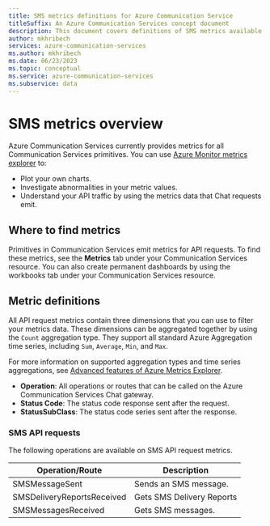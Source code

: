 ```yaml
---
title: SMS metrics definitions for Azure Communication Service
titleSuffix: An Azure Communication Services concept document
description: This document covers definitions of SMS metrics available in the Azure portal.
author: mkhribech
services: azure-communication-services
ms.author: mkhribech
ms.date: 06/23/2023
ms.topic: conceptual
ms.service: azure-communication-services
ms.subservice: data
---
```

# SMS metrics overview

Azure Communication Services currently provides metrics for all Communication Services primitives. You can use [Azure Monitor metrics explorer](/azure/azure-monitor/essentials/analyze-metrics) to:

- Plot your own charts.
- Investigate abnormalities in your metric values.
- Understand your API traffic by using the metrics data that Chat requests emit.

## Where to find metrics

Primitives in Communication Services emit metrics for API requests. To find these metrics, see the **Metrics** tab under your Communication Services resource. You can also create permanent dashboards by using the workbooks tab under your Communication Services resource.

## Metric definitions

All API request metrics contain three dimensions that you can use to filter your metrics data. These dimensions can be aggregated together by using the `Count` aggregation type. They support all standard Azure Aggregation time series, including `Sum`, `Average`, `Min`, and `Max`.

For more information on supported aggregation types and time series aggregations, see [Advanced features of Azure Metrics Explorer](/azure/azure-monitor/essentials/metrics-charts#aggregation).

- **Operation**: All operations or routes that can be called on the Azure Communication Services Chat gateway.
- **Status Code**: The status code response sent after the request.
- **StatusSubClass**: The status code series sent after the response.

### SMS API requests

The following operations are available on SMS API request metrics.

| Operation/Route    | Description                                                                                    |
| -------------------- | ---------------------------------------------------------------------------------------------- |
| SMSMessageSent       | Sends an SMS message. |
| SMSDeliveryReportsReceived     | Gets SMS Delivery Reports |
| SMSMessagesReceived      | Gets SMS messages. |
